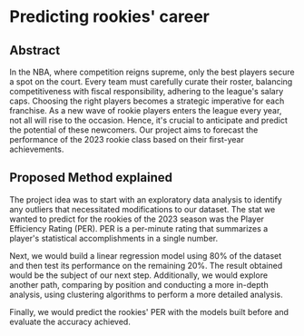 # Predicting rookies' career

## Abstract
In the NBA, where competition reigns supreme, only the best players secure a spot on the court. Every team must carefully curate their roster, balancing competitiveness with fiscal responsibility, adhering to the league's salary caps. Choosing the right players becomes a strategic imperative for each franchise. As a new wave of rookie players enters the league every year, not all will rise to the occasion. Hence, it's crucial to anticipate and predict the potential of these newcomers. Our project aims to forecast the performance of the 2023 rookie class based on their first-year achievements.

## Proposed Method explained
The project idea was to start with an exploratory data analysis to identify any outliers that necessitated modifications to our dataset. The stat we wanted to predict for the rookies of the 2023 season was the Player Efficiency Rating (PER). PER is a per-minute rating that summarizes a player's statistical accomplishments in a single number.

Next, we would build a linear regression model using 80% of the dataset and then test its performance on the remaining 20%. The result obtained would be the subject of our next step. Additionally, we would explore another path, comparing by position and conducting a more in-depth analysis, using clustering algorithms to perform a more detailed analysis.

Finally, we would predict the rookies' PER with the models built before and evaluate the accuracy achieved.
